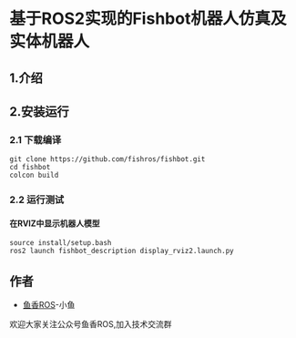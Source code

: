 <!--
 * @作者: 小鱼
 * @公众号: 鱼香ROS
 * @QQ交流群: 2642868461
 * @描述: README
-->
# 基于ROS2实现的Fishbot机器人仿真及实体机器人


## 1.介绍


## 2.安装运行

### 2.1 下载编译


```
git clone https://github.com/fishros/fishbot.git
cd fishbot
colcon build
```

### 2.2 运行测试

#### 在RVIZ中显示机器人模型

```
source install/setup.bash
ros2 launch fishbot_description display_rviz2.launch.py
```



## 作者
- [鱼香ROS](https://fishros.com)-小鱼

欢迎大家关注公众号鱼香ROS,加入技术交流群